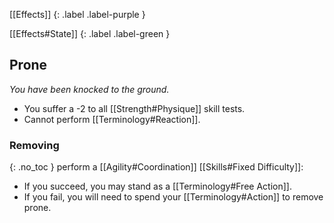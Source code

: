 
[[Effects]]
{: .label .label-purple }

[[Effects#State]]
{: .label .label-green }

## Prone
*You have been knocked to the ground.* 
* You suffer a -2 to all [[Strength#Physique]] skill tests.
* Cannot perform [[Terminology#Reaction]].

### Removing
{: .no_toc }
perform a [[Agility#Coordination]] [[Skills#Fixed Difficulty]]:
* If you succeed, you may stand as a [[Terminology#Free Action]].
* If you fail, you will need to spend your [[Terminology#Action]] to remove prone.
